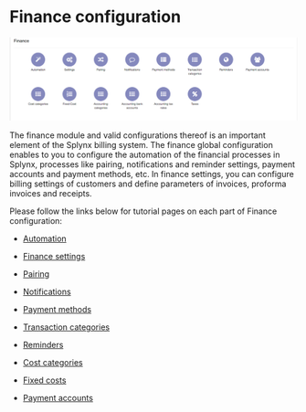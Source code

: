 Finance configuration
=============

![Finance Config](finance.png)

The finance module and valid configurations thereof is an important element of the Splynx billing system. The finance global configuration enables to you to configure the automation of the financial processes in Splynx, processes like pairing, notifications and reminder settings, payment accounts and payment methods, etc. In finance settings, you can configure billing settings of customers and define parameters of invoices, proforma invoices and receipts.

Please follow the links below for tutorial pages on each part of Finance configuration:

* [ Automation](configuration/finance/automation/automation.md)

* [ Finance settings](configuration/finance/finance_settings/finance_settings.md)

* [ Pairing](configuration/finance/pairing/pairing.md)

* [ Notifications](configuration/finance/notifications/notifications.md)

* [ Payment methods](configuration/finance/payment_methods/payment_methods.md)

* [ Transaction categories](configuration/finance/transaction_categories/transaction_categories.md)

* [ Reminders](configuration/finance/reminders/reminders.md)

* [ Cost categories](configuration/finance/cost_categories/cost_categories.md)

* [ Fixed costs](configuration/finance/fixed_costs/fixed_costs.md)

* [ Payment accounts](configuration/finance/payment_accounts/payment_accounts.md)

